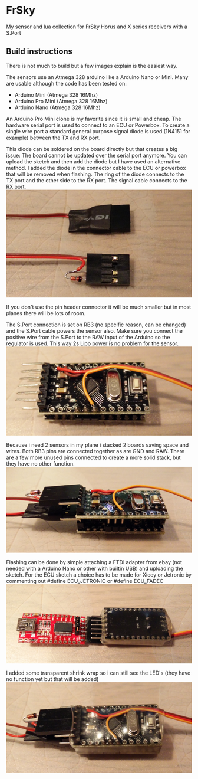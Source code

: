 # FrSky
My sensor and lua collection for FrSky Horus and X series receivers with a S.Port

## Build instructions

There is not much to build but a few images explain is the easiest way.

The sensors use an Atmega 328 arduino like a Arduino Nano or Mini. Many are usable although the code has been tested on:
 - Arduino Mini (Atmega 328 16Mhz)
 - Arduino Pro Mini (Atmega 328 16Mhz)
 - Arduino Nano (Atmega 328 16Mhz)

An Arduino Pro Mini clone is my favorite since it is small and cheap. The hardware serial port is used to connect to an ECU or Powerbox. To create a single wire port a standard general purpose signal diode is used (1N4151 for example) between the TX and RX port.

This diode can be soldered on the board directly but that creates a big issue: The board cannot be updated over the serial port anymore. You can upload the sketch and then add the diode but I have used an alternative method. I added the diode in the connector cable to the ECU or powerbox that will be removed when flashing. The ring of the diode connects to the TX port and the other side to the RX port. The signal cable connects to the RX port.
![Sensor cable](sensors_cables.png)

If you don't use the pin header connector it will be much smaller but in most planes there will be lots of room.

The S.Port connection is set on RB3 (no specific reason, can be changed) and the S.Port cable powers the sensor also. Make sure you connect the positive wire from the S.Port to the RAW input of the Arduino so the regulator is used. This way 2s Lipo power is no problem for the sensor.
![S.Port cable](sensors_sport.png)

Because i need 2 sensors in my plane i stacked 2 boards saving space and wires. Both RB3 pins are connected together as are GND and RAW. There are a few more unused pins connected to create a more solid stack, but they have no other function.
![2 stacked sensors](sensors_stacked.png)

Flashing can be done by simple attaching a FTDI adapter from ebay (not needed with a Arduino Nano or other with builtin USB) and uploading the sketch. For the ECU sketch a choice has to be made for Xicoy or Jetronic by commenting out #define ECU_JETRONIC or #define ECU_FADEC
![Flashing with FTDI](sensors_ftdi.png)

I added some transparent shrink wrap so i can still see the LED's (they have no function yet but that will be added)
![Ready to install](sensors_ready.png)
